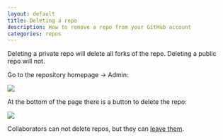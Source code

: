 ```yaml
---
layout: default
title: Deleting a repo
description: How to remove a repo from your GitHub account
categories: repos
---
```


<p class="attention">Deleting a private repo will delete all forks of the repo.  Deleting a public repo will not.</p>

Go to the repository homepage &rarr; Admin:

![](http://img.skitch.com/20100110-jps511wbqpmjpgp16m8g17iiut.jpg)

At the bottom of the page there is a button to delete the repo:

![](http://img.skitch.com/20100527-fgtcuthgr5xrbcyqmxgiue5jwb.png)

Collaborators can not delete repos, but they can [leave them](/leave-a-repo).
